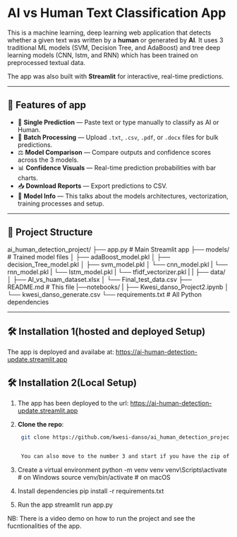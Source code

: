 # AI vs Human Text Classification App

This is a machine learning, deep learning web application that detects whether a given text was written by a **human** or generated by **AI**. It uses 3 traditional ML models (SVM, Decision Tree, and AdaBoost) and tree deep learning models (CNN, lstm, and RNN) which has been trained on preprocessed textual data.

The app was also built with **Streamlit** for interactive, real-time predictions.

---

## 🚀 Features of app

- 🔮 **Single Prediction** — Paste text or type manually to classify as AI or Human.
- 📁 **Batch Processing** — Upload `.txt`, `.csv`, `.pdf`, or `.docx` files for bulk predictions.
- ⚖️ **Model Comparison** — Compare outputs and confidence scores across the 3 models.
- 📊 **Confidence Visuals** — Real-time prediction probabilities with bar charts.
- 📥 **Download Reports** — Export predictions to CSV.
- 🧠 **Model Info** — This talks about the models architectures, vectorization, training processes and setup.

---

## 📂 Project Structure

ai_human_detection_project/
├── app.py # Main Streamlit app
├── models/ # Trained model files
│ ├── adaBoost_model.pkl
│ ├── decision_Tree_model.pkl
│ ├── svm_model.pkl
│ └── cnn_model.pkl
| └── rnn_model.pkl
| └── lstm_model.pkl
| └── tfidf_vectorizer.pkl
|
|
├── data/
│ ├── AI_vs_huam_dataset.xlsx
│ └── Final_test_data.csv
├── README.md # This file
|──notebooks/
| ├── Kwesi_danso_Project2.ipynb
│ └── kwesi_danso_generate.csv
└── requirements.txt # All Python dependencies

---

## 🛠 Installation 1(hosted and deployed Setup)

The app is deployed and availabe at: https://ai-human-detection-update.streamlit.app

## 🛠 Installation 2(Local Setup)


1. The app has been deployed to the url:  https://ai-human-detection-update.streamlit.app


2. **Clone the repo**:
   ```bash
    git clone https://github.com/kwesi-danso/ai_human_detection_project.git


    You can also move to the number 3 and start if you have the zip of the project.

   ```


3. Create a virtual environment
   python -m venv venv
   venv\Scripts\activate # on Windows
   source venv/bin/activate # on macOS

4. Install dependencies
   pip install -r requirements.txt

5. Run the app
   streamlit run app.py

NB: There is a video demo on how to run the project and see the fucntionalities of the app.
